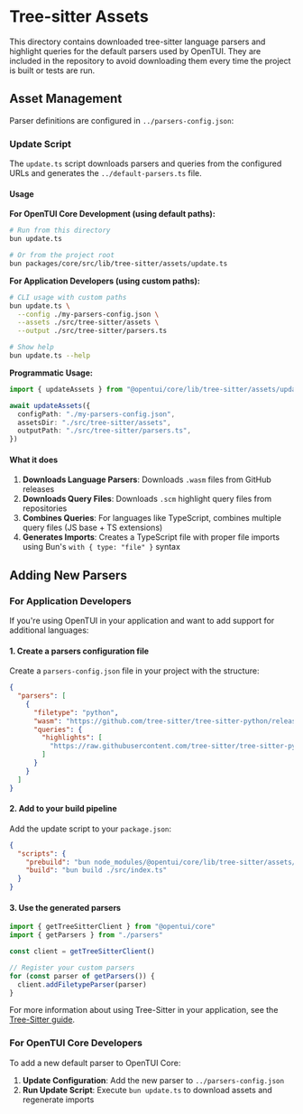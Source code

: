 # Tree-sitter Assets

This directory contains downloaded tree-sitter language parsers and highlight queries for the default parsers used by OpenTUI.
They are included in the repository to avoid downloading them every time the project is built or tests are run.

## Asset Management

Parser definitions are configured in `../parsers-config.json`:

### Update Script

The `update.ts` script downloads parsers and queries from the configured URLs and generates the `../default-parsers.ts` file.

#### Usage

**For OpenTUI Core Development (using default paths):**

```bash
# Run from this directory
bun update.ts

# Or from the project root
bun packages/core/src/lib/tree-sitter/assets/update.ts
```

**For Application Developers (using custom paths):**

```bash
# CLI usage with custom paths
bun update.ts \
  --config ./my-parsers-config.json \
  --assets ./src/tree-sitter/assets \
  --output ./src/tree-sitter/parsers.ts

# Show help
bun update.ts --help
```

**Programmatic Usage:**

```typescript
import { updateAssets } from "@opentui/core/lib/tree-sitter/assets/update"

await updateAssets({
  configPath: "./my-parsers-config.json",
  assetsDir: "./src/tree-sitter/assets",
  outputPath: "./src/tree-sitter/parsers.ts",
})
```

#### What it does

1. **Downloads Language Parsers**: Downloads `.wasm` files from GitHub releases
2. **Downloads Query Files**: Downloads `.scm` highlight query files from repositories
3. **Combines Queries**: For languages like TypeScript, combines multiple query files (JS base + TS extensions)
4. **Generates Imports**: Creates a TypeScript file with proper file imports using Bun's `with { type: "file" }` syntax

## Adding New Parsers

### For Application Developers

If you're using OpenTUI in your application and want to add support for additional languages:

#### 1. Create a parsers configuration file

Create a `parsers-config.json` file in your project with the structure:

```json
{
  "parsers": [
    {
      "filetype": "python",
      "wasm": "https://github.com/tree-sitter/tree-sitter-python/releases/download/v0.20.4/tree-sitter-python.wasm",
      "queries": {
        "highlights": [
          "https://raw.githubusercontent.com/tree-sitter/tree-sitter-python/refs/heads/master/queries/highlights.scm"
        ]
      }
    }
  ]
}
```

#### 2. Add to your build pipeline

Add the update script to your `package.json`:

```json
{
  "scripts": {
    "prebuild": "bun node_modules/@opentui/core/lib/tree-sitter/assets/update.ts --config ./parsers-config.json --assets ./src/parsers --output ./src/parsers.ts",
    "build": "bun build ./src/index.ts"
  }
}
```

#### 3. Use the generated parsers

```typescript
import { getTreeSitterClient } from "@opentui/core"
import { getParsers } from "./parsers"

const client = getTreeSitterClient()

// Register your custom parsers
for (const parser of getParsers()) {
  client.addFiletypeParser(parser)
}
```

For more information about using Tree-Sitter in your application, see the [Tree-Sitter guide](../../../docs/tree-sitter.md).

### For OpenTUI Core Developers

To add a new default parser to OpenTUI Core:

1. **Update Configuration**: Add the new parser to `../parsers-config.json`
2. **Run Update Script**: Execute `bun update.ts` to download assets and regenerate imports
